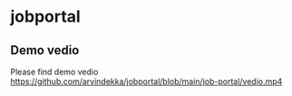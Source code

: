 # jobportal

## Demo vedio

Please find demo vedio
https://github.com/arvindekka/jobportal/blob/main/job-portal/vedio.mp4

